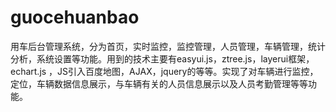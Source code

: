 # guocehuanbao
用车后台管理系统，分为首页，实时监控，监控管理，人员管理，车辆管理，统计分析，系统设置等功能。用到的技术主要有easyui.js，ztree.js，layerui框架，echart.js ，JS引入百度地图，AJAX，jquery的等等。实现了对车辆进行监控，定位，车辆数据信息展示，与车辆有关的人员信息展示以及人员考勤管理等等功能。
